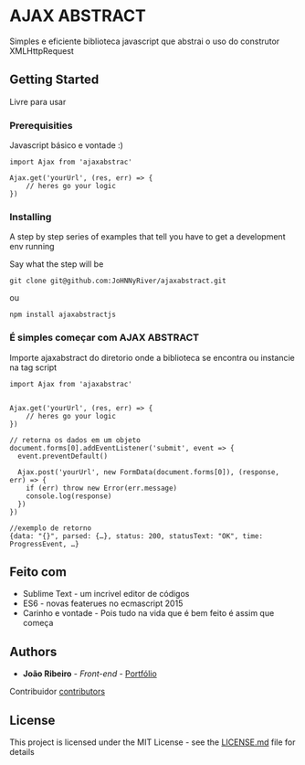 # AJAX ABSTRACT

Simples e eficiente biblioteca javascript que abstrai o uso do construtor XMLHttpRequest

## Getting Started

Livre para usar

### Prerequisities

Javascript básico e vontade :)

```
import Ajax from 'ajaxabstrac'

Ajax.get('yourUrl', (res, err) => {
	// heres go your logic
})
```

### Installing

A step by step series of examples that tell you have to get a development env running

Say what the step will be

```
git clone git@github.com:JoHNNyRiver/ajaxabstract.git
```

ou

```
npm install ajaxabstractjs
```

### É simples começar com AJAX ABSTRACT

Importe ajaxabstract do diretorio onde a biblioteca se encontra ou instancie na tag script

```
import Ajax from 'ajaxabstrac'


Ajax.get('yourUrl', (res, err) => {
	// heres go your logic
})

// retorna os dados em um objeto
document.forms[0].addEventListener('submit', event => {
  event.preventDefault()

  Ajax.post('yourUrl', new FormData(document.forms[0]), (response, err) => {
    if (err) throw new Error(err.message)
    console.log(response)
  })
})

//exemplo de retorno
{data: "{}", parsed: {…}, status: 200, statusText: "OK", time: ProgressEvent, …}
```

## Feito com

* Sublime Text - um incrivel editor de códigos
* ES6 - novas featerues no ecmascript 2015
* Carinho e vontade - Pois tudo na vida que é bem feito é assim que começa

## Authors

* **João Ribeiro** - *Front-end* - [Portfólio](https://johnnyriver.github.io/portfolio/)

Contribuidor [contributors](https://github.com/ibaro)

## License

This project is licensed under the MIT License - see the [LICENSE.md](LICENSE.md) file for details